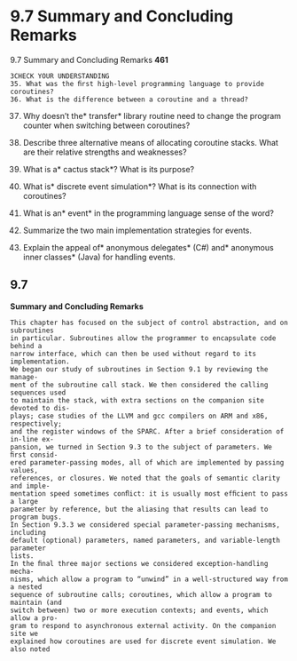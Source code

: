 # 9.7 Summary and Concluding Remarks

9.7 Summary and Concluding Remarks
**461**

```
3CHECK YOUR UNDERSTANDING
35. What was the ﬁrst high-level programming language to provide coroutines?
36. What is the difference between a coroutine and a thread?
```

37. Why doesn’t the* transfer* library routine need to change the program counter
when switching between coroutines?

38. Describe three alternative means of allocating coroutine stacks. What are their
relative strengths and weaknesses?

39. What is a* cactus stack*? What is its purpose?
40. What is* discrete event simulation*? What is its connection with coroutines?

41. What is an* event* in the programming language sense of the word?
42. Summarize the two main implementation strategies for events.
43. Explain the appeal of* anonymous delegates* (C#) and* anonymous inner classes*
(Java) for handling events.

## 9.7

**Summary and Concluding Remarks**
```
This chapter has focused on the subject of control abstraction, and on subroutines
in particular. Subroutines allow the programmer to encapsulate code behind a
narrow interface, which can then be used without regard to its implementation.
We began our study of subroutines in Section 9.1 by reviewing the manage-
ment of the subroutine call stack. We then considered the calling sequences used
to maintain the stack, with extra sections on the companion site devoted to dis-
plays; case studies of the LLVM and gcc compilers on ARM and x86, respectively;
and the register windows of the SPARC. After a brief consideration of in-line ex-
pansion, we turned in Section 9.3 to the subject of parameters. We ﬁrst consid-
ered parameter-passing modes, all of which are implemented by passing values,
references, or closures. We noted that the goals of semantic clarity and imple-
mentation speed sometimes conﬂict: it is usually most efﬁcient to pass a large
parameter by reference, but the aliasing that results can lead to program bugs.
In Section 9.3.3 we considered special parameter-passing mechanisms, including
default (optional) parameters, named parameters, and variable-length parameter
lists.
In the ﬁnal three major sections we considered exception-handling mecha-
nisms, which allow a program to “unwind” in a well-structured way from a nested
sequence of subroutine calls; coroutines, which allow a program to maintain (and
switch between) two or more execution contexts; and events, which allow a pro-
gram to respond to asynchronous external activity. On the companion site we
explained how coroutines are used for discrete event simulation. We also noted
```

